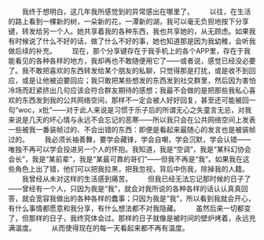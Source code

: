 　　我终于想明白，这几年我所感觉到的异常感出在哪里了。
　　以往，在生活的路上看到一棵新的树，一朵新的花，一潭新的湖，我可以毫无负担地按下分享键，转发给另一个人。她共享着我的各种东西，我也共享她的，从无顾虑。如果我有时候说了什么不好的话，做了什么不好的事，她也知道那是因为我幼稚，会听我做后续的补充。
　　现在，那个分享键存在于我手机上的各个APP里，存在于我能看见的各种各样的地方，我却再也不敢随便用它了——或者说，感觉已经没必要了。我不敢把喜欢的东西转发给某个朋友的私聊，只觉得那是打扰，或是收不到回应，或是让他被迫要回应；我只敢把某些想发的东西发到社交群里，然后因为害怕冷场而赶紧挤出几句应该会符合群友期待的感想；我最不会做的是把那些我私心喜欢的东西发到我的公共网络空间，那样不一定会被人好好回复，甚至还可能被回一句“woc，x批”——对于此人来说是习惯于乐子后的所谓无心之失童言无忌，对我来说是几天的坏心情与永远不会忘记的恶寒——所以我只会在公共网络空间上发表一些被我一番装帧过的、不会出错的东西：即便是看起来最随心的发言也是被装帧过的。
　　我必须长袖善舞，要学会藏锋，学会自嘲，学会沉默，学会认错——唯独不再可以学会投进另一个人的怀抱。我知道，我是“空调”，我是“某科幻协会会长”，我是“某前辈”，我是“某最可靠的哥们”——但我不再是“我”。如果我在这些角色上出了错，他们可以把我拉黑，把我忽视，背后中伤我，除掉我的人籍。
　　我曾经从未对这样的生活感到痛苦。
　　但我已经无法忘记那时候的日子了——曾经有一个人，只因为我是“我”，就会对我所说的各种各样的话认认真真回答，就会宽容我做出的各种各样的蠢事；只因为我是“我”，所以看到我就会开心，有什么事情都愿意和我分享，有什么想法都不对我隐藏。
　　虽然后来一切都变了，但那样的日子，我终究体会过。那样的日子就像是被时间的壁炉烤着，永远充满温度。
　　从而使得现在的每一天看起来都不再有温度。
<!-- ##{"timestamp":1671726680}## -->